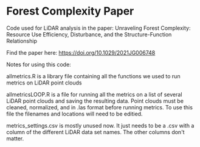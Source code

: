 # Forest Complexity Paper
Code used for LiDAR analysis in the paper: Unraveling Forest Complexity: Resource Use Efficiency, Disturbance, and the Structure-Function Relationship

Find the paper here: https://doi.org/10.1029/2021JG006748


Notes for using this code:

allmetrics.R is a library file containing all the functions we used to run metrics on LiDAR point clouds

allmetricsLOOP.R is a file for running all the metrics on a list of several LiDAR point clouds and saving the resulting data. Point clouds must be cleaned, normalized, and in .las format before running metrics. To use this file the filenames and locations will need to be editied.

metrics_settings.csv is mostly unused now. It just needs to be a .csv with a column of the different LiDAR data set names. The other columns don't matter.
